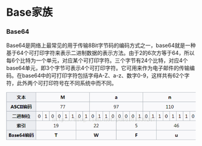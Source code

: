 # Base家族

### Base64

Base64是网络上最常见的用于传输8Bit字节码的编码方式之一，base64就是一种基于64个可打印字符来表示二进制数据的表示方法。由于2的6次方等于64，所以每6个比特为一个单元，对应某个可打印字符。三个字节有24个比特，对应4个base64单元，即3个字节可表示4个可打印字符。它可用来作为电子邮件的传输编码。在base64中的可打印字符包括字母A-Z、a-z、数字0-9，这样共有62个字符，此外两个可打印符号在不同系统中而不同。

![在这里插入图片描述](../../attachments/cb26322862eb1aa2f48b58f388ceea28.png)


